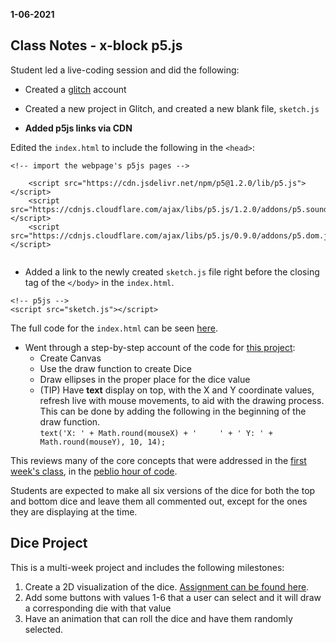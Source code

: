 **1-06-2021**
## Class Notes - x-block p5.js

Student led a live-coding session and did the following:

- Created a [glitch](https://glitch.com) account

- Created a new project in Glitch, and created a new blank file, `sketch.js`
- **Added p5js links via CDN**
  
Edited the `index.html` to include the following in the `<head>`:  
``` 
<!-- import the webpage's p5js pages -->

    <script src="https://cdn.jsdelivr.net/npm/p5@1.2.0/lib/p5.js"></script>
    <script src="https://cdnjs.cloudflare.com/ajax/libs/p5.js/1.2.0/addons/p5.sound.js"></script>
    <script src="https://cdnjs.cloudflare.com/ajax/libs/p5.js/0.9.0/addons/p5.dom.js"></script>
   
 ```
- Added a link to the newly created `sketch.js` file right before the closing tag of the `</body>`
in the `index.html`.
```
<!-- p5js -->
<script src="sketch.js"></script>
```
The full code for the `index.html` can be seen [here](https://github.com/lrei-coding/p5js_18-19/blob/master/dice/index.html).

- Went through a step-by-step account of the code for [this project](https://quiet-timer.glitch.me/):
    - Create Canvas
    - Use the draw function to create Dice
    - Draw ellipses in the proper place for the dice value
    - (TIP) Have **text** display on top, with the X and Y coordinate values, refresh live with mouse movements, to aid with the drawing process. This can be done by adding the following in the beginning of the draw function.  
```text('X: ' + Math.round(mouseX) + '     ' + ' Y: ' + Math.round(mouseY), 10, 14);```

This reviews many of the core concepts that were addressed in the [first week's class](https://github.com/lrei-coding/p5js_18-19/blob/master/class-notes/2019_01_09.md), in the [peblio hour of code](https://demo.peblio.co/pebl/AXcwQlcDZ).

Students are expected to make all six versions of the dice for both the top and bottom dice and leave them all commented out, except for the ones they are displaying at the time.

## Dice Project

This is a multi-week project and includes the following milestones:
1) Create a 2D visualization of the dice. [Assignment can be found here](https://github.com/lrei-coding/p5js_18-19/blob/master/dice/dice-assignment_01.md).
2) Add some buttons with values 1-6 that a user can select and it will draw a corresponding die with that value
3) Have an animation that can roll the dice and have them randomly selected. 
